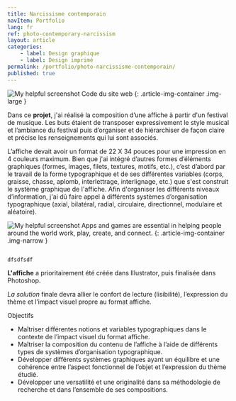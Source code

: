 ```yaml
---
title: Narcissisme contemporain
navItem: Portfolio
lang: fr
ref: photo-contemporary-narcissism
layout: article
categories:
    - label: Design graphique
    - label: Design imprimé
permalink: /portfolio/photo-narcissisme-contemporain/
published: true
---
```


![My helpful screenshot](/assets/images/work/music-festival-poster/article/code.png)
<span class="article-img-description">Code du site web</span>
{: .article-img-container .img-large }

<section markdown="1">

Dans ce **projet**, j'ai réalisé la composition d’une affiche à partir d'un festival de musique. Les buts étaient de transposer expressivement le style musical et l’ambiance du festival puis d’organiser et de hiérarchiser de façon claire et précise les renseignements qui lui sont associés.

L’affiche devait avoir un format de 22 X 34 pouces pour une impression en 4 couleurs maximum. Bien que j'ai intégré d’autres formes d’éléments graphiques (formes, images, filets, textures, motifs, etc.), c’est d’abord par le travail de la forme typographique et de ses différentes variables (corps, graisse, chasse, aplomb, interlettrage, interlignage, etc.) que s'est construit le système graphique de l'affiche. Afin d'organiser les différents niveaux d’information, j'ai dû faire appel à différents systèmes d’organisation typographique (axial, bilatéral, radial, circulaire, directionnel, modulaire et aléatoire).

</section>

![My helpful screenshot](/assets/images/work/music-festival-poster/article/narrow.jpg)
<span class="article-img-description">Apps and games are essential in helping people around the world work, play, create, and connect.</span>
{: .article-img-container .img-narrow }

<section markdown="1">

<code>
dfsdfsdf
</code>

**L'affiche** a prioritairement été créée dans Illustrator, puis finalisée dans Photoshop.

_La solution_ finale devra allier le confort de lecture (lisibilité), l’expression du thème et l’impact visuel propre au format affiche.

Objectifs

- Maîtriser différentes notions et variables typographiques dans le contexte de l’impact visuel du format affiche.
- Maîtriser la composition du contenu de l’affiche à l’aide de différents types de systèmes d’organisation typographique.
- Développer différents systèmes graphiques ayant un équilibre et une cohérence entre l’aspect fonctionnel de l’objet et l’expression du thème étudié.
- Développer une versatilité et une originalité dans sa méthodologie de recherche et dans l’ensemble de ses compositions.

</section>